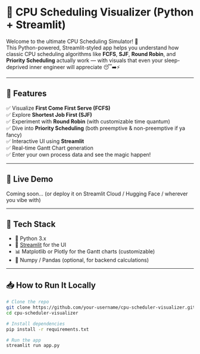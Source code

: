 # 🧠 CPU Scheduling Visualizer (Python + Streamlit)

Welcome to the ultimate CPU Scheduling Simulator! 🚀  
This Python-powered, Streamlit-styled app helps you understand how classic CPU scheduling algorithms like **FCFS**, **SJF**, **Round Robin**, and **Priority Scheduling** actually work — with visuals that even your sleep-deprived inner engineer will appreciate 😴➡️⚡

---

## 🎯 Features

✅ Visualize **First Come First Serve (FCFS)**  
✅ Explore **Shortest Job First (SJF)**  
✅ Experiment with **Round Robin** (with customizable time quantum)  
✅ Dive into **Priority Scheduling** (both preemptive & non-preemptive if ya fancy)  
✅ Interactive UI using **Streamlit**  
✅ Real-time Gantt Chart generation  
✅ Enter your own process data and see the magic happen!

---

## 🚀 Live Demo

Coming soon... (or deploy it on Streamlit Cloud / Hugging Face / wherever you vibe with)

---

## 🧰 Tech Stack

- 🐍 Python 3.x
- 🎨 [Streamlit](https://streamlit.io/) for the UI
- 📊 Matplotlib or Plotly for the Gantt charts (customizable)
- 🧮 Numpy / Pandas (optional, for backend calculations)

---

## 📥 How to Run It Locally

```bash
# Clone the repo
git clone https://github.com/your-username/cpu-scheduler-visualizer.git
cd cpu-scheduler-visualizer

# Install dependencies
pip install -r requirements.txt

# Run the app
streamlit run app.py
